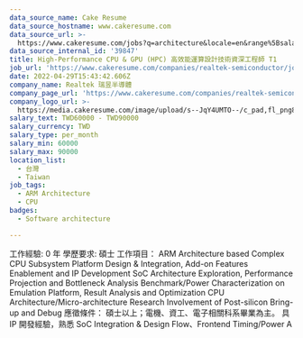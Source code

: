 ```yaml
---
data_source_name: Cake Resume
data_source_hostname: www.cakeresume.com
data_source_url: >-
  https://www.cakeresume.com/jobs?q=architecture&locale=en&range%5Bsalary_range%5D%5Bmin%5D=1000000&page=4
data_source_internal_id: '39847'
title: High-Performance CPU & GPU (HPC) 高效能運算設計技術資深工程師 T1
job_url: 'https://www.cakeresume.com/companies/realtek-semiconductor/jobs/bb617f'
date: 2022-04-29T15:43:42.606Z
company_name: Realtek 瑞昱半導體
company_page_url: 'https://www.cakeresume.com/companies/realtek-semiconductor'
company_logo_url: >-
  https://media.cakeresume.com/image/upload/s--JqY4UMTO--/c_pad,fl_png8,h_200,w_200/v1646919606/sdna6kwdlw1likzjm0ht.png
salary_text: TWD60000 - TWD90000
salary_currency: TWD
salary_type: per_month
salary_min: 60000
salary_max: 90000
location_list:
  - 台灣
  - Taiwan
job_tags:
  - ARM Architecture
  - CPU
badges:
  - Software architecture

---
```


工作經驗: 0 年 學歷要求: 碩士 工作項目： ARM Architecture based Complex CPU Subsystem Platform Design & Integration, Add-on Features Enablement and IP Development SoC Architecture Exploration, Performance Projection and Bottleneck Analysis Benchmark/Power Characterization on Emulation Platform, Result Analysis and Optimization CPU Architecture/Micro-architecture Research Involvement of Post-silicon Bring-up and Debug 應徵條件： 碩士以上；電機、資工、電子相關科系畢業為主。 具 IP 開發經驗，熟悉 SoC Integration & Design Flow、Frontend Timing/Power A